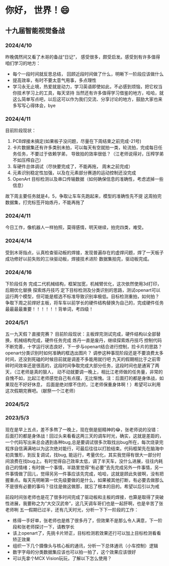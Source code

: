 # 你好， 世界！😄
## 十九届智能视觉备战
### 2024/4/10
昨晚偶然间又看了木哥的备战“日记”， 感受很多，颇受启发。感受到有许多值得咱们学习的地方：
- 每个一段时间就反思总结， 回顾近段时间做了什么，明晰下一阶段应该做什么
- 提高效率，有时不要太意气用事，多点理性
- 学习永无止境，热爱就是动力，学习英语即使如此，不必感到烦恼，把它权当你技术学习上的工具，每天坚持
  当然还有许多值得学习借鉴的地方，哈哈，就这么简单写点吧，以后这可以作为我们交流、分享讨论的地方，鼓励大家也来多写写心得体会，bye

### 2024/4/11
目前阶段现状：
1. PCB焊接未搞定(如果板子没问题，尽量在下周结束之前完成-21号)
2. 卡片数据集还有许多类别未拍，可以每天有空就拍一类，轮流拍，完成每日任务任务，不要过于依赖学弟， 导致拍的效率很低？（江老师说得对，压榨学弟不如压榨自己）
3. 车硬件总体调试（尽快要完成了，不能再拖， 周末之前完成）
4. 元素识别稳定性加强，以及在元素部分赛道的运动控制还没完成
5. OpenArt 目标检测以及串口传输数据（如何确保信息的准确性，考虑滤掉一些信息）

故下周主要任务就是4，5，争取让车车先跑起来，模型的准确性先不提
这周拍完数据集，打完标签开始炼丹，不能再拖了


### 2024/4/11
今日工作，像机器人一样拍照，莫得感情，明天继续，拍完四类，难受。
### 2024/4/14
受到木哥指点，认真检查驱动板的焊接，发现普遍存在的虚焊问题，焊了一天板子成功修好以前失败的三块驱动板，焊接技术进阶
数据集拍完，驱动板完成。

### 2024/4/16
下阶段任务 完成二代机械结构，框架加宽，机械臂优化，这次依然使用3d打印，后期优化替换
           探索炼丹技巧
           定下目标检测及分类识别的思路，测试openart可以运行两个模型，但可能是框选不标准导致识别率极低。目标检测重拍，如何拍？
           争取下周之前焊好主板，将车车以前学长的硬件结构替换为自己的，完成硬件任务
           最最最最重要！！！！！！背单词，考四级！

### 2024/5/1
   五一九天假？直接完赛？
   目前阶段现状：主板焊完测试完成，硬件结构以全部替换，机械结构完成，硬件任务完成
                炼丹一直是废丹，继续探索炼丹技巧
                控制代码不断完善，十字运行状态良好，下一步与openart结合进行控制，捡卡片的思路？
                openart分类识别时如何准确的框选出图片？
                调参这种事现阶段还是不要浪费太多时间，还没到死磕的时候目前就是调差不多能用就行吧
       九天的假期相比于之前零碎时间效率还是很高的，这段时间争取完成大部分任务，这段时间也是通宵了两天，（江老师是真的狠人，
     动不动就要调一晚上，相比江老师做的任务量，非常的自愧不如，比起江老师感觉自己有点摆，无比惭愧。注：后面打的都是身体战，如果现在不好好休息，
     后面是绝对撑不住的，江老师保重身体啊！）希望可以利用这次假期完赛吧。（献祭一个江老师）


### 2024/5/2

### 2023/5/3
现在是早上五点，差不多熬了一晚上，现在倒是挺精神的😂，张老师说的没错：后面打的都是身体战！回过头来看看这两三天的调车时光，确实，这就是差距的，一个代码写出来总会遇到各种bug,总是要调试很多次取找出bug所在，每次烧录完程序自信满满地以为这次绝对能行，可最后往往以打脸结束。代码框架先在脑海中初具雏形，到反复调试，找bug, 能运行，考量优化，其实我觉得有很大一部分时间浪费在找bug上。有时觉得自己效率太低，调了半天车，没什么进展，往往内耗自己的情绪；有时做一个事情，半路里觉得“有必要”去先完成另外一件事情，另一件事情做了回儿，觉得另另一件事应该先完成，哈哈，这就是顾此失彼啊，没有把握重点。每天先明晰第一优先级要做的是什么，如果被其他打断，有必要去做那么不是很有必要的事吗？往往是做这做那，就忘了根本的目的。希望以后引以为戒

前段时间张老师也是花了很多时间完成了驱动板和主板的焊接，也算是取得了突破性进展，我要称之为“大交汉武帝”，这几天调车哥们也是一起肝啊，也是辛苦了张老师咧
五一假期已过半，还有几天时光，分析一下下一阶段的工作：
- 练得一手好单，张老师也是练了很多丹了，但效果不是那么令人满意，下一阶段和张老师探讨一下，请教学长
- 该上openart了，先挑卡片矫正，目标检测若效果还行可以加上目标检测看看矫正效果
- 组织一下几个摄像头与核心板的通讯，分析一下总体通讯（小车控制）逻辑
- 数字字母的分类数据集应该也可以拍一拍了，这个效果应该很好
- 可以先拿个MCX Vision玩玩，了解以下怎么使用？
